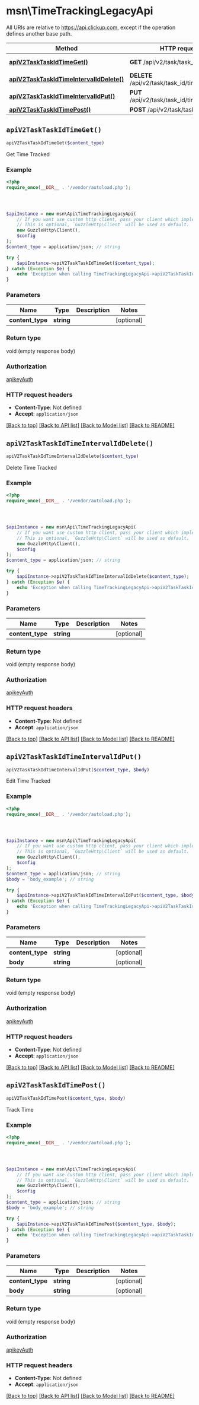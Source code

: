 # msn\TimeTrackingLegacyApi

All URIs are relative to https://api.clickup.com, except if the operation defines another base path.

| Method | HTTP request | Description |
| ------------- | ------------- | ------------- |
| [**apiV2TaskTaskIdTimeGet()**](TimeTrackingLegacyApi.md#apiV2TaskTaskIdTimeGet) | **GET** /api/v2/task/task_id/time/ | Get Time Tracked |
| [**apiV2TaskTaskIdTimeIntervalIdDelete()**](TimeTrackingLegacyApi.md#apiV2TaskTaskIdTimeIntervalIdDelete) | **DELETE** /api/v2/task/task_id/time/interval_id | Delete Time Tracked |
| [**apiV2TaskTaskIdTimeIntervalIdPut()**](TimeTrackingLegacyApi.md#apiV2TaskTaskIdTimeIntervalIdPut) | **PUT** /api/v2/task/task_id/time/interval_id | Edit Time Tracked |
| [**apiV2TaskTaskIdTimePost()**](TimeTrackingLegacyApi.md#apiV2TaskTaskIdTimePost) | **POST** /api/v2/task/task_id/time | Track Time |


## `apiV2TaskTaskIdTimeGet()`

```php
apiV2TaskTaskIdTimeGet($content_type)
```

Get Time Tracked

### Example

```php
<?php
require_once(__DIR__ . '/vendor/autoload.php');




$apiInstance = new msn\Api\TimeTrackingLegacyApi(
    // If you want use custom http client, pass your client which implements `GuzzleHttp\ClientInterface`.
    // This is optional, `GuzzleHttp\Client` will be used as default.
    new GuzzleHttp\Client(),
    $config
);
$content_type = application/json; // string

try {
    $apiInstance->apiV2TaskTaskIdTimeGet($content_type);
} catch (Exception $e) {
    echo 'Exception when calling TimeTrackingLegacyApi->apiV2TaskTaskIdTimeGet: ', $e->getMessage(), PHP_EOL;
}
```

### Parameters

| Name | Type | Description  | Notes |
| ------------- | ------------- | ------------- | ------------- |
| **content_type** | **string**|  | [optional] |

### Return type

void (empty response body)

### Authorization

[apikeyAuth](../../README.md#apikeyAuth)

### HTTP request headers

- **Content-Type**: Not defined
- **Accept**: `application/json`

[[Back to top]](#) [[Back to API list]](../../README.md#endpoints)
[[Back to Model list]](../../README.md#models)
[[Back to README]](../../README.md)

## `apiV2TaskTaskIdTimeIntervalIdDelete()`

```php
apiV2TaskTaskIdTimeIntervalIdDelete($content_type)
```

Delete Time Tracked

### Example

```php
<?php
require_once(__DIR__ . '/vendor/autoload.php');




$apiInstance = new msn\Api\TimeTrackingLegacyApi(
    // If you want use custom http client, pass your client which implements `GuzzleHttp\ClientInterface`.
    // This is optional, `GuzzleHttp\Client` will be used as default.
    new GuzzleHttp\Client(),
    $config
);
$content_type = application/json; // string

try {
    $apiInstance->apiV2TaskTaskIdTimeIntervalIdDelete($content_type);
} catch (Exception $e) {
    echo 'Exception when calling TimeTrackingLegacyApi->apiV2TaskTaskIdTimeIntervalIdDelete: ', $e->getMessage(), PHP_EOL;
}
```

### Parameters

| Name | Type | Description  | Notes |
| ------------- | ------------- | ------------- | ------------- |
| **content_type** | **string**|  | [optional] |

### Return type

void (empty response body)

### Authorization

[apikeyAuth](../../README.md#apikeyAuth)

### HTTP request headers

- **Content-Type**: Not defined
- **Accept**: `application/json`

[[Back to top]](#) [[Back to API list]](../../README.md#endpoints)
[[Back to Model list]](../../README.md#models)
[[Back to README]](../../README.md)

## `apiV2TaskTaskIdTimeIntervalIdPut()`

```php
apiV2TaskTaskIdTimeIntervalIdPut($content_type, $body)
```

Edit Time Tracked

### Example

```php
<?php
require_once(__DIR__ . '/vendor/autoload.php');




$apiInstance = new msn\Api\TimeTrackingLegacyApi(
    // If you want use custom http client, pass your client which implements `GuzzleHttp\ClientInterface`.
    // This is optional, `GuzzleHttp\Client` will be used as default.
    new GuzzleHttp\Client(),
    $config
);
$content_type = application/json; // string
$body = 'body_example'; // string

try {
    $apiInstance->apiV2TaskTaskIdTimeIntervalIdPut($content_type, $body);
} catch (Exception $e) {
    echo 'Exception when calling TimeTrackingLegacyApi->apiV2TaskTaskIdTimeIntervalIdPut: ', $e->getMessage(), PHP_EOL;
}
```

### Parameters

| Name | Type | Description  | Notes |
| ------------- | ------------- | ------------- | ------------- |
| **content_type** | **string**|  | [optional] |
| **body** | **string**|  | [optional] |

### Return type

void (empty response body)

### Authorization

[apikeyAuth](../../README.md#apikeyAuth)

### HTTP request headers

- **Content-Type**: Not defined
- **Accept**: `application/json`

[[Back to top]](#) [[Back to API list]](../../README.md#endpoints)
[[Back to Model list]](../../README.md#models)
[[Back to README]](../../README.md)

## `apiV2TaskTaskIdTimePost()`

```php
apiV2TaskTaskIdTimePost($content_type, $body)
```

Track Time

### Example

```php
<?php
require_once(__DIR__ . '/vendor/autoload.php');




$apiInstance = new msn\Api\TimeTrackingLegacyApi(
    // If you want use custom http client, pass your client which implements `GuzzleHttp\ClientInterface`.
    // This is optional, `GuzzleHttp\Client` will be used as default.
    new GuzzleHttp\Client(),
    $config
);
$content_type = application/json; // string
$body = 'body_example'; // string

try {
    $apiInstance->apiV2TaskTaskIdTimePost($content_type, $body);
} catch (Exception $e) {
    echo 'Exception when calling TimeTrackingLegacyApi->apiV2TaskTaskIdTimePost: ', $e->getMessage(), PHP_EOL;
}
```

### Parameters

| Name | Type | Description  | Notes |
| ------------- | ------------- | ------------- | ------------- |
| **content_type** | **string**|  | [optional] |
| **body** | **string**|  | [optional] |

### Return type

void (empty response body)

### Authorization

[apikeyAuth](../../README.md#apikeyAuth)

### HTTP request headers

- **Content-Type**: Not defined
- **Accept**: `application/json`

[[Back to top]](#) [[Back to API list]](../../README.md#endpoints)
[[Back to Model list]](../../README.md#models)
[[Back to README]](../../README.md)
